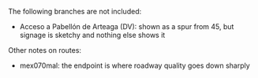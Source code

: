 The following branches are not included:
* Acceso a Pabellón de Arteaga (DV): shown as a spur from 45, but signage is sketchy and nothing else shows it

Other notes on routes:
* mex070mal: the endpoint is where roadway quality goes down sharply
